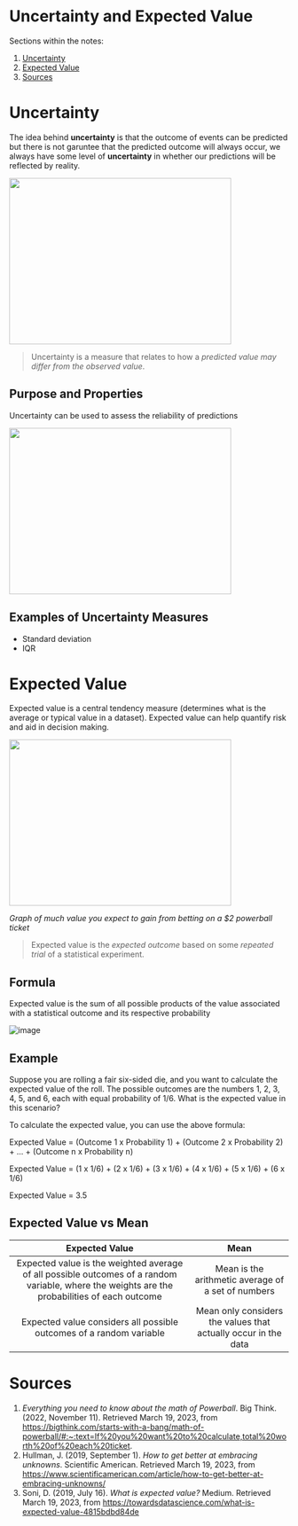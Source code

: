 # Uncertainty and Expected Value
Sections within the notes:
1. [Uncertainty](#an)
2. [Expected Value](#ex)
3. [Sources](#sr)


# Uncertainty <a id="an"></a>
The idea behind **uncertainty** is that the outcome of events can be predicted but there is not garuntee that the predicted outcome will always occur, we always have some level of **uncertainty** in whether our predictions will be reflected by reality. 

<img src="https://user-images.githubusercontent.com/53871641/226346250-321985ce-2ba8-4c71-bc8b-01d08655d365.png" width ="400" height = "300">

> Uncertainty is a measure that relates to how a *predicted value may differ from the observed value*.

## Purpose and Properties
Uncertainty can be used to assess the reliability of predictions

<img src="https://user-images.githubusercontent.com/53871641/226337532-c9ea556c-88a6-47b5-87a4-f1682fa7cab8.png" width ="400" height = "300">

## Examples of Uncertainty Measures
- Standard deviation
- IQR

# Expected Value <a id="ex"></a>
Expected value is a central tendency measure (determines what is the average or typical value in a dataset). Expected value can help quantify risk and aid in decision making. 

<img src="https://user-images.githubusercontent.com/53871641/226346488-f4b99a0e-7ecb-4887-91b0-e2d4a48dd041.png" width ="400" height = "300">

*Graph of much value you expect to gain from betting on a $2 powerball ticket*

> Expected value is the *expected outcome* based on some *repeated trial* of a statistical experiment. 

## Formula
Expected value is the sum of all possible products of the value associated with a statistical outcome and its respective probability

![image](https://user-images.githubusercontent.com/53871641/226344389-56cd32fe-4a60-4461-8a13-e53a30705a9a.png)

## Example
Suppose you are rolling a fair six-sided die, and you want to calculate the expected value of the roll. The possible outcomes are the numbers 1, 2, 3, 4, 5, and 6, each with equal probability of 1/6. What is the expected value in this scenario?

To calculate the expected value, you can use the above formula:

Expected Value = (Outcome 1 x Probability 1) + (Outcome 2 x Probability 2) + ... + (Outcome n x Probability n)

Expected Value = (1 x 1/6) + (2 x 1/6) + (3 x 1/6) + (4 x 1/6) + (5 x 1/6) + (6 x 1/6)

Expected Value = 3.5

## Expected Value vs Mean
| Expected Value  | Mean |
| :---: | :---: |
| Expected value is the weighted average of all possible outcomes of a random variable, where the weights are the probabilities of each outcome | Mean is the arithmetic average of a set of numbers |
|Expected value considers all possible outcomes of a random variable | Mean only considers the values that actually occur in the data |

# Sources <a id="sr"></a>
1. _Everything you need to know about the math of Powerball_. Big Think. (2022, November 11). Retrieved March 19, 2023, from https://bigthink.com/starts-with-a-bang/math-of-powerball/#:~:text=If%20you%20want%20to%20calculate,total%20worth%20of%20each%20ticket.
2. Hullman, J. (2019, September 1). _How to get better at embracing unknowns_. Scientific American. Retrieved March 19, 2023, from https://www.scientificamerican.com/article/how-to-get-better-at-embracing-unknowns/
3. Soni, D. (2019, July 16). _What is expected value?_ Medium. Retrieved March 19, 2023, from https://towardsdatascience.com/what-is-expected-value-4815bdbd84de


